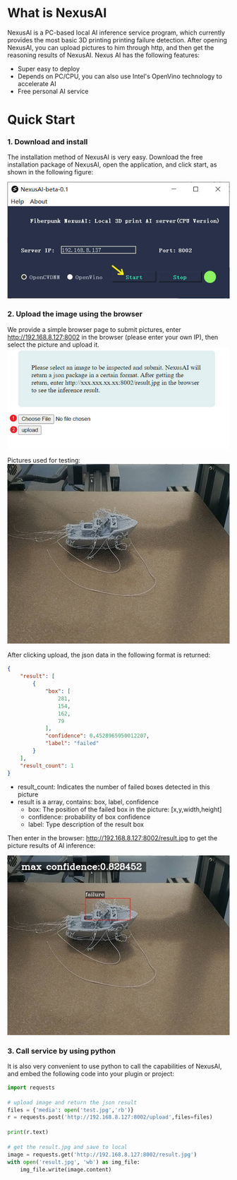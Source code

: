 # What is NexusAI

NexusAI is a PC-based local AI inference service program, which currently provides the most basic 3D printing printing failure detection.
After opening NexusAI, you can upload pictures to him through http, and then get the reasoning results of NexusAI.
Nexus AI has the following features:
- Super easy to deploy
- Depends on PC/CPU, you can also use Intel's OpenVino technology to accelerate AI 
- Free personal AI service

# Quick Start

### 1. Download and install
The installation method of NexusAI is very easy. Download the free installation package of NexusAI, open the application, and click start, as shown in the following figure:

![img](./imgs/UI-1.jpg)

### 2. Upload the image using the browser

We provide a simple browser page to submit pictures, enter http://192.168.8.127:8002 in the browser (please enter your own IP), then select the picture and upload it.
![img](./imgs/WEB-1.jpg)

Pictures used for testing:
![img](imgs/test.jpg)

After clicking upload, the json data in the following format is returned:

```json
{
    "result": [
        {
            "box": [
                281,
                154,
                162,
                79
            ],
            "confidence": 0.4528965950012207,
            "label": "failed"
        }
    ],
    "result_count": 1
}
```
- result_count: Indicates the number of failed boxes detected in this picture
- result is a array, contains: box, label, confidence
    - box: The position of the failed box in the picture: [x,y,width,height]
    - confidence: probability of box confidence
    - label: Type description of the result box


Then enter in the browser: http://192.168.8.127:8002/result.jpg to get the picture results of AI inference:

![img](imgs/result-1.jpg)

### 3. Call service by using python

It is also very convenient to use python to call the capabilities of NexusAI, and embed the following code into your plugin or project:

```python
import requests

# upload image and return the json result
files = {'media': open('test.jpg','rb')}
r = requests.post('http://192.168.8.127:8002/upload',files=files)

print(r.text)

# get the result.jpg and save to local
image = requests.get('http://192.168.8.127:8002/result.jpg')
with open('result.jpg', 'wb') as img_file:
    img_file.write(image.content)

```
